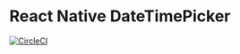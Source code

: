 # React Native DateTimePicker

[![CircleCI](https://circleci.com/gh/react-native-community/react-native-datetimepicker.svg?style=svg)](https://circleci.com/gh/react-native-community/react-native-datetimepicker)
